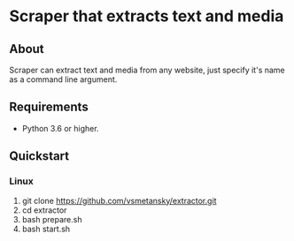 # Scraper that extracts text and media

## About
Scraper can extract text and media from any website,
just specify it's name as a command line argument.


## Requirements
* Python 3.6 or higher.


## Quickstart
### Linux
1. git clone https://github.com/vsmetansky/extractor.git
1. cd extractor
2. bash prepare.sh
3. bash start.sh